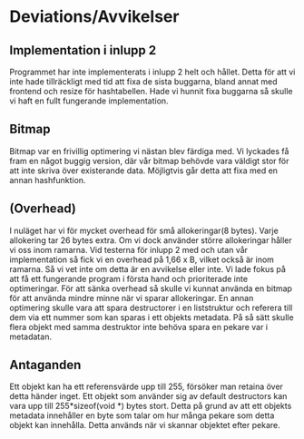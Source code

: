 # Deviations/Avvikelser

Implementation i inlupp 2
-------------------------
Programmet har inte implementerats i inlupp 2 helt och hållet. Detta för att vi inte hade tillräckligt med tid att fixa de sista buggarna, bland annat med frontend och resize för hashtabellen. Hade vi hunnit fixa buggarna så skulle vi haft en fullt fungerande implementation.

Bitmap
------
Bitmap var en frivillig optimering vi nästan blev färdiga med. Vi lyckades få fram en något buggig version, där vår bitmap behövde vara väldigt stor för att inte skriva över existerande data. Möjligtvis går detta att fixa med en annan hashfunktion.

(Overhead)
----------
I nuläget har vi för mycket overhead för små allokeringar(8 bytes). Varje allokering tar 26 bytes extra. Om vi dock använder större allokeringar håller vi oss inom ramarna. Vid testerna för inlupp 2 med och utan vår implementation så fick vi en overhead på 1,66 x B, vilket också är inom ramarna. Så vi vet inte om detta är en avvikelse eller inte.
Vi lade fokus på att få ett fungerande program i första hand och prioriterade inte optimeringar. För att sänka overhead så skulle vi kunnat använda en bitmap för att använda mindre minne när vi sparar allokeringar. En annan optimering skulle vara att spara destructorer i en liststruktur och referera till dem via ett nummer som kan sparas i ett objekts metadata. På så sätt skulle flera objekt med samma destruktor inte behöva spara en pekare var i metadatan.

Antaganden
----------
Ett objekt kan ha ett referensvärde upp till 255, försöker man retaina över detta händer inget. Ett objekt som använder sig av default destructors kan vara upp till 255*sizeof(void *) bytes stort. Detta på grund av att ett objekts metadata innehåller en byte som talar om hur många pekare som detta objekt kan innehålla. Detta används när vi skannar objektet efter pekare.